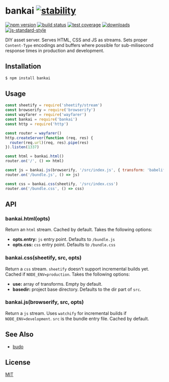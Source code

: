 # bankai [![stability][0]][1]
[![npm version][2]][3] [![build status][4]][5] [![test coverage][6]][7]
[![downloads][8]][9] [![js-standard-style][10]][11]

DIY asset server. Serves HTML, CSS and JS as streams. Sets proper
`Content-Type` encodings and buffers where possible for sub-milisecond response
times in production and development.

## Installation
```sh
$ npm install bankai
```

## Usage
```js
const sheetify = require('sheetify/stream')
const browserify = require('browserify')
const wayfarer = require('wayfarer')
const bankai = require('bankai')
const http = require('http')

const router = wayfarer()
http.createServer(function (req, res) {
  router(req.url)(req, res).pipe(res)
}).listen(1337)

const html = bankai.html()
router.on('/', () => html)

const js = bankai.js(browserify, '/src/index.js', { transform: 'babelify' })
router.on('/bundle.js', () => js)

const css = bankai.css(sheetify, '/src/index.css')
router.on('/bundle.css', () => css)
```

## API
### bankai.html(opts)
Return an `html` stream. Cached by default. Takes the following options:
- __opts.entry:__ `js` entry point. Defaults to `/bundle.js`
- __opts.css:__ `css` entry point. Defaults to `/bundle.css`

### bankai.css(sheetify, src, opts)
Return a `css` stream. `sheetify` doesn't support incremental builds yet.
Cached if `NODE_ENV=production`. Takes the following options:
- __use:__ array of transforms. Empty by default.
- __basedir:__ project base directory. Defaults to the dir part of `src`.

### bankai.js(browserify, src, opts)
Return a `js` stream. Uses `watchify` for incremental builds if
`NODE_ENV=development`. `src` is the bundle entry file. Cached by default.

## See Also
- [budo](https://www.npmjs.com/package/budo)

## License
[MIT](https://tldrlegal.com/license/mit-license)

[0]: https://img.shields.io/badge/stability-experimental-orange.svg?style=flat-square
[1]: https://nodejs.org/api/documentation.html#documentation_stability_index
[2]: https://img.shields.io/npm/v/bankai.svg?style=flat-square
[3]: https://npmjs.org/package/bankai
[4]: https://img.shields.io/travis/yoshuawuyts/bankai/master.svg?style=flat-square
[5]: https://travis-ci.org/yoshuawuyts/bankai
[6]: https://img.shields.io/codecov/c/github/yoshuawuyts/bankai/master.svg?style=flat-square
[7]: https://codecov.io/github/yoshuawuyts/bankai
[8]: http://img.shields.io/npm/dm/bankai.svg?style=flat-square
[9]: https://npmjs.org/package/bankai
[10]: https://img.shields.io/badge/code%20style-standard-brightgreen.svg?style=flat-square
[11]: https://github.com/feross/standard

